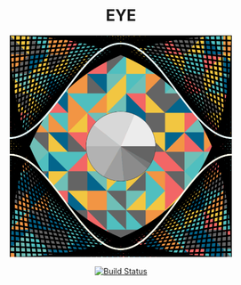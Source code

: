 <h1 align="center">EYE</h1>
<p align="center"><a href="https://laravel.com" target="_blank"><img src="images.png" width="400"></a></p>

<p align="center">
<a href="https://editor.p5js.org/"><img src="https://p5js.org/assets/img/p5js.svg" alt="Build Status" width="60px"></a>
</p>
<h1 align="center"></h1>




